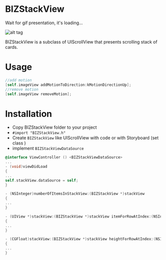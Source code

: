 # BIZStackView

Wait for gif presentation, it's loading...

![alt tag](https://github.com/bizibizi/BIZSlackView/blob/master/presentation.gif)


BIZStackView is a subclass of UIScrollView that presents scrolling stack of cards.

# Usage

```objective-c
//add motion
[self.imageView addMotionToDirection:kMotionDirectionUp];
//remove motion
[self.imageView removeMotion];
```

# Installation

 - Copy BIZStackView folder to your project 
 - ```#import "BIZStackView.h"``` 
 - Create ```BIZStackView``` like UIScrollView with code or with Storyboard (set class )
 - implement ```BIZStackViewDataSource```
```objective-c
@interface ViewController () <BIZStackViewDataSource>
...
- (void)viewDidLoad
{
...
self.stackView.dataSource = self;
}

- (NSInteger)numberOfItemsInStackView:(BIZStackView *)stackView
{
...
}

- (UIView *)stackView:(BIZStackView *)stackView itemForRowAtIndex:(NSInteger)index
{
...
}

- (CGFloat)stackView:(BIZStackView *)stackView heightForRowAtIndex:(NSInteger)index
{
...
}
 
```
